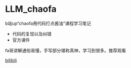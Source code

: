 # LLM_chaofa

b站up“chaofa用代码打点酱油”课程学习笔记

- 代码的复现以及纠错
- 官方课件


fa哥讲解通俗易懂，手写部分堪称真神，学习到很多。推荐观看

[bilibili](https://space.bilibili.com/12420432) 
